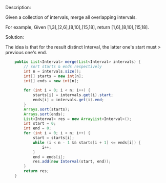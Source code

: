 Description:

Given a collection of intervals, merge all overlapping intervals.

For example,
Given [1,3],[2,6],[8,10],[15,18],
return [1,6],[8,10],[15,18].

Solution:

The idea is that for the result distinct Interval, the latter one's start must > previous one's end.

```java
    public List<Interval> merge(List<Interval> intervals) {
        // sort starts & ends respectively
        int n = intervals.size();
        int[] starts = new int[n];
        int[] ends = new int[n];
        
        for (int i = 0; i < n; i++) {
            starts[i] = intervals.get(i).start;
            ends[i] = intervals.get(i).end;
        }
        Arrays.sort(starts);
        Arrays.sort(ends);
        List<Interval> res = new ArrayList<Interval>();
        int start = 0;
        int end = 0;
        for (int i = 0; i < n; i++) {
            start = starts[i];
            while (i < n - 1 && starts[i + 1] <= ends[i]) {
                i++;
            }
            end = ends[i];
            res.add(new Interval(start, end));
        }
        return res;
    }
```